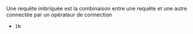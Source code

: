 Une requête imbriquée est la combinaison entre une requête et une autre connectée par un opérateur de connection
- `IN`
